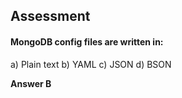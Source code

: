 ## Assessment

#### MongoDB config files are written in:

a) Plain text
b) YAML
c) JSON
d) BSON

**Answer B**
